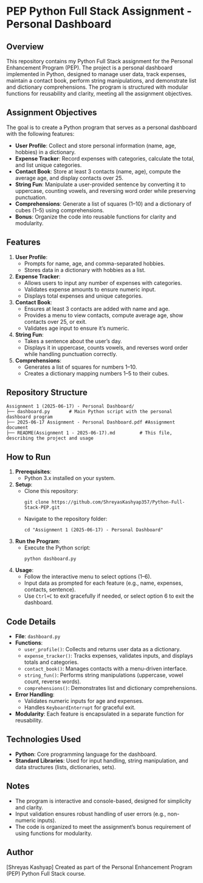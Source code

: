 # PEP Python Full Stack Assignment - Personal Dashboard

## Overview
This repository contains my Python Full Stack assignment for the Personal Enhancement Program (PEP). The project is a personal dashboard implemented in Python, designed to manage user data, track expenses, maintain a contact book, perform string manipulations, and demonstrate list and dictionary comprehensions. The program is structured with modular functions for reusability and clarity, meeting all the assignment objectives.

## Assignment Objectives
The goal is to create a Python program that serves as a personal dashboard with the following features:
- **User Profile**: Collect and store personal information (name, age, hobbies) in a dictionary.
- **Expense Tracker**: Record expenses with categories, calculate the total, and list unique categories.
- **Contact Book**: Store at least 3 contacts (name, age), compute the average age, and display contacts over 25.
- **String Fun**: Manipulate a user-provided sentence by converting it to uppercase, counting vowels, and reversing word order while preserving punctuation.
- **Comprehensions**: Generate a list of squares (1–10) and a dictionary of cubes (1–5) using comprehensions.
- **Bonus**: Organize the code into reusable functions for clarity and modularity.

## Features
1. **User Profile**:
   - Prompts for name, age, and comma-separated hobbies.
   - Stores data in a dictionary with hobbies as a list.
2. **Expense Tracker**:
   - Allows users to input any number of expenses with categories.
   - Validates expense amounts to ensure numeric input.
   - Displays total expenses and unique categories.
3. **Contact Book**:
   - Ensures at least 3 contacts are added with name and age.
   - Provides a menu to view contacts, compute average age, show contacts over 25, or exit.
   - Validates age input to ensure it’s numeric.
4. **String Fun**:
   - Takes a sentence about the user’s day.
   - Displays it in uppercase, counts vowels, and reverses word order while handling punctuation correctly.
5. **Comprehensions**:
   - Generates a list of squares for numbers 1–10.
   - Creates a dictionary mapping numbers 1–5 to their cubes.

## Repository Structure
```
Assignment 1 (2025-06-17) - Personal Dashboard/
├── dashboard.py       # Main Python script with the personal dashboard program
├── 2025-06-17 Assignment - Personal Dashboard.pdf #Assignment document
├── README(Assignment 1 - 2025-06-17).md         # This file, describing the project and usage
```

## How to Run
1. **Prerequisites**:
   - Python 3.x installed on your system.
2. **Setup**:
   - Clone this repository:
     ```
     git clone https://github.com/ShreyasKashyap357/Python-Full-Stack-PEP.git
     ```
   - Navigate to the repository folder:
     ```
     cd "Assignment 1 (2025-06-17) - Personal Dashboard"
     ```
3. **Run the Program**:
   - Execute the Python script:
     ```
     python dashboard.py
     ```
4. **Usage**:
   - Follow the interactive menu to select options (1–6).
   - Input data as prompted for each feature (e.g., name, expenses, contacts, sentence).
   - Use `Ctrl+C` to exit gracefully if needed, or select option 6 to exit the dashboard.

## Code Details
- **File**: `dashboard.py`
- **Functions**:
  - `user_profile()`: Collects and returns user data as a dictionary.
  - `expense_tracker()`: Tracks expenses, validates inputs, and displays totals and categories.
  - `contact_book()`: Manages contacts with a menu-driven interface.
  - `string_fun()`: Performs string manipulations (uppercase, vowel count, reverse words).
  - `comprehensions()`: Demonstrates list and dictionary comprehensions.
- **Error Handling**:
  - Validates numeric inputs for age and expenses.
  - Handles `KeyboardInterrupt` for graceful exit.
- **Modularity**: Each feature is encapsulated in a separate function for reusability.

## Technologies Used
- **Python**: Core programming language for the dashboard.
- **Standard Libraries**: Used for input handling, string manipulation, and data structures (lists, dictionaries, sets).

## Notes
- The program is interactive and console-based, designed for simplicity and clarity.
- Input validation ensures robust handling of user errors (e.g., non-numeric inputs).
- The code is organized to meet the assignment’s bonus requirement of using functions for modularity.

## Author
[Shreyas Kashyap]
Created as part of the Personal Enhancement Program (PEP) Python Full Stack course.
